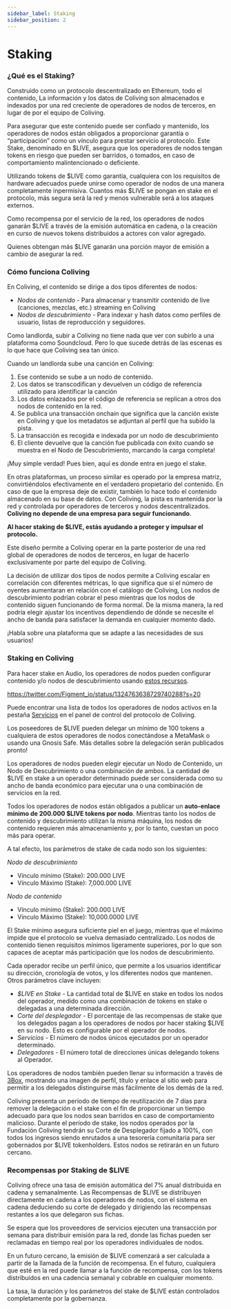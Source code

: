 ```yaml
---
sidebar_label: Staking
sidebar_position: 2
---
```


# Staking

### ¿Qué es el Staking?

Construido como un protocolo descentralizado en Ethereum, todo el contenido, La información y los datos de Coliving son almacenados e indexados por una red creciente de operadores de nodos de terceros, en lugar de por el equipo de Coliving.

Para asegurar que este contenido puede ser confiado y mantenido, los operadores de nodos están obligados a proporcionar garantía o “participación” como un vínculo para prestar servicio al protocolo. Este Stake, denominado en $LIVE, asegura que los operadores de nodos tengan tokens en riesgo que pueden ser barridos, o tomados, en caso de comportamiento malintencionado o deficiente.

Utilizando tokens de $LIVE como garantía, cualquiera con los requisitos de hardware adecuados puede unirse como operador de nodos de una manera completamente inpermisiva. Cuantos más $LIVE se pongan en stake en el protocolo, más segura será la red y menos vulnerable será a los ataques externos.

Como recompensa por el servicio de la red, los operadores de nodos ganarán $LIVE a través de la emisión automática en cadena, o la creación en curso de nuevos tokens distribuidos a actores con valor agregado.

Quienes obtengan más $LIVE ganarán una porción mayor de emisión a cambio de asegurar la red.

### Cómo funciona Coliving

En Coliving, el contenido se dirige a dos tipos diferentes de nodos:

* _Nodos de contenido_ - Para almacenar y transmitir contenido de live \(canciones, mezclas, etc.\) streaming en Coliving
* _Nodos de descubrimiento_ - Para indexar y hash datos como perfiles de usuario, listas de reproducción y seguidores.

Como landlorda, subir a Coliving no tiene nada que ver con subirlo a una plataforma como Soundcloud. Pero lo que sucede detrás de las escenas es lo que hace que Coliving sea tan único.

Cuando un landlorda sube una canción en Coliving:

1. Ese contenido se sube a un nodo de contenido.
2. Los datos se transcodifican y devuelven un código de referencia utilizado para identificar la canción
3. Los datos enlazados por el código de referencia se replican a otros dos nodos de contenido en la red.
4. Se publica una transacción onchain que significa que la canción existe en Coliving y que los metadatos se adjuntan al perfil que ha subido la pista.
5. La transacción es recogida e indexada por un nodo de descubrimiento
6. El cliente devuelve que la canción fue publicada con éxito cuando se muestra en el Nodo de Descubrimiento, marcando la carga completa!

¡Muy simple verdad! Pues bien, aquí es donde entra en juego el stake.

En otras plataformas, un proceso similar es operado por la empresa matriz, convirtiéndolos efectivamente en el verdadero propietario del contenido. En caso de que la empresa deje de existir, también lo hace todo el contenido almacenado en su base de datos. Con Coliving, la pista es mantenida por la red y controlada por operadores de terceros y nodos descentralizados. **Coliving no depende de una empresa para seguir funcionando**.

**Al hacer staking de $LIVE, estás ayudando a proteger y impulsar el protocolo.**

Este diseño permite a Coliving operar en la parte posterior de una red global de operadores de nodos de terceros, en lugar de hacerlo exclusivamente por parte del equipo de Coliving.

La decisión de utilizar dos tipos de nodos permite a Coliving escalar en correlación con diferentes métricas, lo que significa que si el número de oyentes aumentaran en relación con el catálogo de Coliving, Los nodos de descubrimiento podrían cobrar el peso mientras que los nodos de contenido siguen funcionando de forma normal. De la misma manera, la red podría elegir ajustar los incentivos dependiendo de dónde se necesite el ancho de banda para satisfacer la demanda en cualquier momento dado.

¡Habla sobre una plataforma que se adapte a las necesidades de sus usuarios!

### **Staking en Coliving**

Para hacer stake en Audio, los operadores de nodos pueden configurar contenido y/o nodos de descubrimiento usando [estos recursos](https://github.com/dgc-network/-protocol/wiki/Staking-Resources).

https://twitter.com/Figment_io/status/1324763638729740288?s=20

Puede encontrar una lista de todos los operadores de nodos activos en la pestaña [Servicios](https://dashboard..org/services) en el panel de control del protocolo de Coliving.

Los poseedores de $LIVE pueden delegar un mínimo de 100 tokens a cualquiera de estos operadores de nodos conectándose a MetaMask o usando una Gnosis Safe. Más detalles sobre la delegación serán publicados pronto!

Los operadores de nodos pueden elegir ejecutar un Nodo de Contenido, un Nodo de Descubrimiento o una combinación de ambos. La cantidad de $LIVE en stake a un operador determinado puede ser considerada como su ancho de banda económico para ejecutar una o una combinación de servicios en la red.

Todos los operadores de nodos están obligados a publicar un **auto-enlace mínimo de 200.000 $LIVE tokens por nodo**. Mientras tanto los nodos de contenido y descubrimiento utilizan la misma máquina, los nodos de contenido requieren más almacenamiento y, por lo tanto, cuestan un poco más para operar.

A tal efecto, los parámetros de stake de cada nodo son los siguientes:

_Nodo de descubrimiento_

* Vínculo mínimo (Stake): 200.000 LIVE
* Vínculo Máximo (Stake): 7,000.000 LIVE

_Nodo de contenido_

* Vínculo mínimo (Stake): 200.000 LIVE
* Vínculo Máximo (Stake): 10,000.0000 LIVE

El Stake mínimo asegura suficiente piel en el juego, mientras que el máximo impide que el protocolo se vuelva demasiado centralizado. Los nodos de contenido tienen requisitos mínimos ligeramente superiores, por lo que son capaces de aceptar más participación que los nodos de descubrimiento.

Cada operador recibe un perfil único, que permite a los usuarios identificar su dirección, cronología de votos, y los diferentes nodos que mantenen. Otros parámetros clave incluyen:

* _$LIVE en Stake_ - La cantidad total de $LIVE en stake en todos los nodos del operador, medido como una combinación de tokens en stake o delegadas a una determinada dirección.
* _Corte del desplegador_ - El porcentaje de las recompensas de stake que los delegados pagan a los operadores de nodos por hacer staking $LIVE en su nodo. Esto es configurable por el operador de nodos.
* _Servicios_ - El número de nodos únicos ejecutados por un operador determinado.
* _Delegadores_ - El número total de direcciones únicas delegando tokens al Operador.

Los operadores de nodos también pueden llenar su información a través de [3Box](https://3box.io/), mostrando una imagen de perfil, título y enlace al sitio web para permitir a los delegados distinguirse más fácilmente de los demás de la red.

Coliving presenta un período de tiempo de reutilización de 7 días para remover la delegación o el stake con el fin de proporcionar un tiempo adecuado para que los nodos sean barridos en caso de comportamiento malicioso. Durante el período de stake, los nodos operados por la Fundación Coliving tendrán su Corte de Desplegador fijado a 100%, con todos los ingresos siendo enrutados a una tesorería comunitaria para ser gobernados por $LIVE tokenholders. Estos nodos se retirarán en un futuro cercano.

### **Recompensas por Staking de $LIVE**

Coliving ofrece una tasa de emisión automática del 7% anual distribuida en cadena y semanalmente. Las Recompensas de $LIVE se distribuyen directamente en cadena a los operadores de nodos, con el sistema en cadena deduciendo su corte de delegado y dirigiendo las recompensas restantes a los que delegaron sus fichas.

Se espera que los proveedores de servicios ejecuten una transacción por semana para distribuir emisión para la red, donde las fichas pueden ser reclamadas en tiempo real por los operadores individuales de nodos.

En un futuro cercano, la emisión de $LIVE comenzará a ser calculada a partir de la llamada de la función de recompensa. En el futuro, cualquiera que esté en la red puede llamar a la función de recompensa, con los tokens distribuidos en una cadencia semanal y cobrable en cualquier momento.

La tasa, la duración y los parámetros del stake de $LIVE están controlados completamente por la gobernanza.
